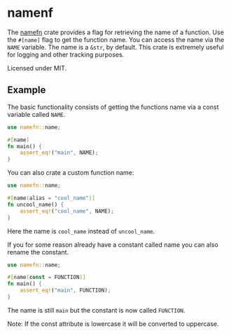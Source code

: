 # namenf

The [namefn](https://crates.io/crates/namefn) crate provides a flag for retrieving the name of a function. Use the `#[name]` flag to get the function name. You can access the name via the `NAME` variable. The name is a `&str`, by default.
This crate is extremely useful for logging and other tracking purposes.

Licensed under MIT.

## Example

The basic functionality consists of getting the functions name via a const variable called `NAME`.

```Rust
use namefn::name;

#[name]
fn main() {
    assert_eq!("main", NAME);
}
```

You can also crate a custom function name:

```Rust
use namefn::name;

#[name(alias = "cool_name")]
fn uncool_name() {
    assert_eq!("cool_name", NAME);
}
```

Here the name is `cool_name` instead of `uncool_name`.

If you for some reason already have a constant called name you can also rename the constant.

```Rust
use namefn::name;

#[name(const = FUNCTION)]
fn main() {
    assert_eq!("main", FUNCTION);
}
```

The name is still `main` but the constant is now called `FUNCTION`.

Note: If the const attribute is lowercase it will be converted to uppercase.
